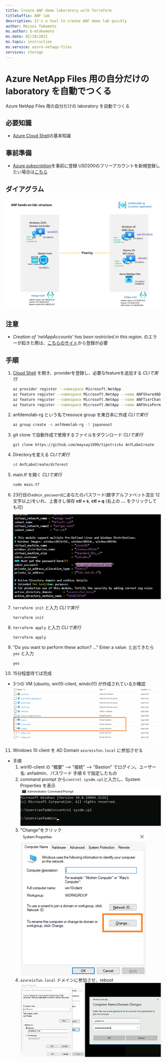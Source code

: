 ```yaml
---
title: Create ANF demo laboratory with Terraform
titleSuffix: ANF lab
description: It's a tool to create ANF demo lab quickly
author: Meisei Takemoto
ms.author: b-mtakemoto
ms.date: 02/28/2022
ms.topic: instruction
ms.service: azure-netapp-files
services: storage
---
```

# Azure NetApp Files 用の自分だけの laboratory を自動でつくる

Azure NetApp Files 用の自分だけの laboratory を自動でつくる

## 必要知識

* [Azure Cloud Shell](https://docs.microsoft.com/ja-jp/azure/cloud-shell/overview)の基本知識

## 事前準備

* [Azure subscription](https://portal.azure.com/)を事前に登録 USD200のフリーアカウントを新規登録したい場合は[こちら](https://azure.microsoft.com/en-us/free/)

## ダイアグラム

  ![diagram](https://github.com/maysay1999/tipstricks/blob/main/images/anf-lab_diagram.png)

## 注意

* *Creation of 'netAppAccounts' has been restricted in this region.* のエラーが起きた際は、[こちらのサイト](https://docs.microsoft.com/ja-jp/azure/azure-netapp-files/request-region-access)から登録が必要

## 手順

1. [Cloud Shell](https://docs.microsoft.com/ja-jp/azure/cloud-shell/overview) を開き、providerを登録し、必要なfeatureを追加する *CLIで実行*

   ```Bash
   az provider register --namespace Microsoft.NetApp
   az feature register --namespace Microsoft.NetApp --name ANFSharedAD
   az feature register --namespace Microsoft.NetApp --name ANFTierChange
   az feature register --namespace Microsoft.NetApp --name ANFUnixPermissions
   ```

2. anfdemolab-rg という名でresouce group を東日本に作成 *CLIで実行*

   ```Bash
   az group create -n anfdemolab-rg -l japaneast
   ```

3. git clone で自動作成で使用するファイルをダウンロード *CLIで実行*

   ```git
   git clone https://github.com/maysay1999/tipstricks AnfLaboCreate
   ```

4. Directoryを変える *CLIで実行*

   ```Bash
   cd AnfLaboCreate/dcforest
   ```

5. main.tf を開く *CLIで実行*

   ```Bash
   code main.tf
   ```

6. 23行目の`admin_password`にあなたのパスワード(数字アルファベット混合 12文字以上)をいれ、上書きし保存 **ctl + s**, **ctl + q** (右上の **...** をクリックしても可)

   ![password](https://github.com/maysay1999/tipstricks/blob/main/images/anf-lab_pass.png)

7. `terraform init` と入力 *CLIで実行*

   ```hcl
   terraform init
   ```

8. `terraform apply` と入力 *CLIで実行*

   ```hcl
   terraform apply
   ```

9. "Do you want to perform these action? ..." Enter a value: と出てきたら `yes` と入力

   ```hcl
   yes
   ```

10. 15分程度待てば完成

* 3つの VM (ubuntu, win10-client, windc01) が作成されているか確認  
    ![list of resources](https://github.com/maysay1999/tipstricks/blob/main/images/anf-lab_terraform_list.png)  

11. Windows 10 client を AD Domain `azureisfun.local` に参加させる

* 手順  
  1. win10-client の "概要" --> "接続" --> "Bastion" でログイン。ユーザー名: anfadmin、パスワード 手順 6 で指定したもの  
  2. command prompt から`control sysdm.cpl`と入力し、System Properties を表示  
     ![sysdm.cpl](https://github.com/maysay1999/tipstricks/blob/main/images/anf-lab_sysdm.png)  
  3. "Change"をクリック  
     ![System properties](https://github.com/maysay1999/tipstricks/blob/main/images/anf-lab_join_domain-pre.png)  
  4. `azureisfun.local` ドメインに参加させ、reboot
     ![join domain](https://github.com/maysay1999/tipstricks/blob/main/images/anf-lab_join_domain.png)
